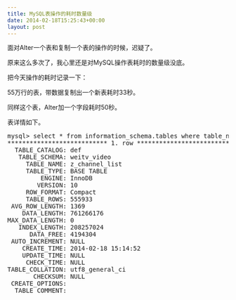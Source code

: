 ```yaml
---
title: MySQL表操作的耗时数量级
date: 2014-02-18T15:25:43+00:00
layout: post
---
```

面对Alter一个表和复制一个表的操作的时候，迟疑了。

原来这么多次了，我心里还是对MySQL操作表耗时的数量级没底。

把今天操作的耗时记录一下：

55万行的表，带数据复制出一个新表耗时33秒。

同样这个表，Alter加一个字段耗时50秒。

表详情如下。

<pre class="brush: bash">mysql> select * from information_schema.tables where table_name='z_channel_list'\G
*************************** 1. row ***************************
  TABLE_CATALOG: def
   TABLE_SCHEMA: weitv_video
     TABLE_NAME: z_channel_list
     TABLE_TYPE: BASE TABLE
         ENGINE: InnoDB
        VERSION: 10
     ROW_FORMAT: Compact
     TABLE_ROWS: 555933
 AVG_ROW_LENGTH: 1369
    DATA_LENGTH: 761266176
MAX_DATA_LENGTH: 0
   INDEX_LENGTH: 208257024
      DATA_FREE: 4194304
 AUTO_INCREMENT: NULL
    CREATE_TIME: 2014-02-18 15:14:52
    UPDATE_TIME: NULL
     CHECK_TIME: NULL
TABLE_COLLATION: utf8_general_ci
       CHECKSUM: NULL
 CREATE_OPTIONS:
  TABLE_COMMENT:
</pre>
